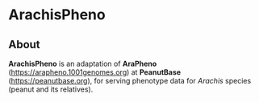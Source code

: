 <!--  
Original in README
# AraPheno  
AraPheno python code based on Django 1.9.6.   
**\*\*_Caution_:     Data NOT PUBLIC (no URL in Github)** 
-->

# ArachisPheno  

## About  
**ArachisPheno** is an adaptation of **AraPheno** (https://arapheno.1001genomes.org) at **PeanutBase** (https://peanutbase.org), for serving phenotype data for _Arachis_ species (peanut and its relatives).

